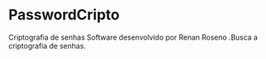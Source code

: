# PasswordCripto
Criptografia de senhas
Software desenvolvido por Renan Roseno .Busca a criptografia de senhas.
